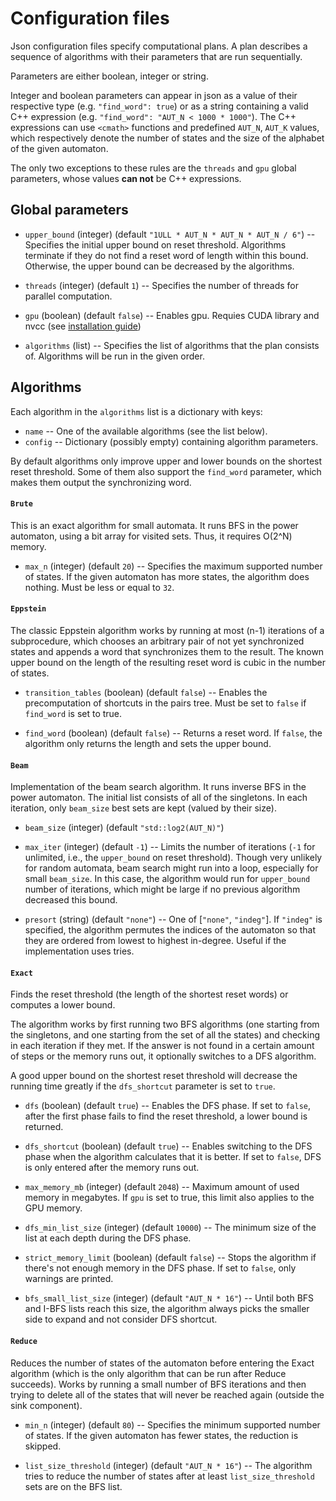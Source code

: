 # Configuration files

Json configuration files specify computational plans.
A plan describes a sequence of algorithms with their parameters that are run sequentially.

Parameters are either boolean, integer or string.

Integer and boolean parameters can appear in json as a value of their respective type (e.g. `"find_word": true`)
or as a string containing a valid C++ expression (e.g. `"find_word": "AUT_N < 1000 * 1000"`).
The C++ expressions can use `<cmath>` functions and predefined `AUT_N`, `AUT_K` values, which respectively denote the number of states and the size of the alphabet of the given automaton.

The only two exceptions to these rules are the `threads` and `gpu` global parameters, whose values **can not** be C++ expressions.

## Global parameters

* `upper_bound` (integer) (default `"1ULL * AUT_N * AUT_N * AUT_N / 6"`) -- Specifies the initial upper bound on reset threshold.
Algorithms terminate if they do not find a reset word of length within this bound.
Otherwise, the upper bound can be decreased by the algorithms.

* `threads` (integer) (default `1`) -- Specifies the number of threads for parallel computation.

* `gpu` (boolean) (default `false`) -- Enables gpu. Requies CUDA library and nvcc (see [installation guide](docs/install.md))

* `algorithms` (list) -- Specifies the list of algorithms that the plan consists of. Algorithms will be run in the given order.

## Algorithms

Each algorithm in the `algorithms` list is a dictionary with keys:
* `name` -- One of the available algorithms (see the list below).
* `config` -- Dictionary (possibly empty) containing algorithm parameters.

By default algorithms only improve upper and lower bounds on the shortest reset threshold.
Some of them also support the `find_word` parameter, which makes them output the synchronizing word. 

#### `Brute`

This is an exact algorithm for small automata.
It runs BFS in the power automaton, using a bit array for visited sets. Thus, it requires O(2^N) memory.

* `max_n` (integer) (default `20`) -- Specifies the maximum supported number of states.
If the given automaton has more states, the algorithm does nothing.
Must be less or equal to `32`.

#### `Eppstein`

The classic Eppstein algorithm works by running at most (n-1) iterations of a subprocedure, which chooses an arbitrary pair of not yet synchronized states and appends a word that synchronizes them to the result.
The known upper bound on the length of the resulting reset word is cubic in the number of states.

* `transition_tables` (boolean) (default `false`) --   Enables the precomputation of shortcuts in the pairs
  tree. Must be set to `false` if `find_word` is set to true.

* `find_word` (boolean) (default `false`) -- Returns a reset word. If `false`, the algorithm only returns the length and sets the upper bound.

#### `Beam`

Implementation of the beam search algorithm.
It runs inverse BFS in the power automaton.
The initial list consists of all of the singletons.
In each iteration, only `beam_size` best sets are kept (valued by their size).

* `beam_size` (integer) (default `"std::log2(AUT_N)"`)

* `max_iter` (integer) (default `-1`) -- Limits the number of iterations (`-1` for unlimited, i.e., the `upper_bound` on reset threshold).
Though very unlikely for random automata, beam search might run into a loop, especially for small `beam_size`.
In this case, the algorithm would run for `upper_bound` number of iterations, which might be large if no previous algorithm decreased this bound.

* `presort` (string) (default `"none"`) -- One of [`"none"`, `"indeg"`].
If `"indeg"` is specified, the algorithm permutes the indices of the automaton so that they are ordered from lowest to highest in-degree.
Useful if the implementation uses tries.

#### `Exact`

Finds the reset threshold (the length of the shortest reset words) or computes a lower bound.

The algorithm works by first running two BFS algorithms (one starting from the singletons, and one starting from the set of all the states) and checking in each iteration if they met.
If the answer is not found in a certain amount of steps or the memory runs out, it optionally switches to a DFS algorithm.

A good upper bound on the shortest reset threshold will decrease the running time greatly if the `dfs_shortcut` parameter is set to `true`.

* `dfs` (boolean) (default `true`) -- Enables the DFS phase. If set to `false`, after the first phase fails to find the reset threshold, a lower bound is returned.

* `dfs_shortcut` (boolean) (default `true`) -- Enables switching to the DFS phase when the algorithm calculates that it is better. If set to `false`, DFS is only entered after the memory runs out.

* `max_memory_mb` (integer) (default `2048`) -- Maximum amount of used memory in megabytes. If `gpu` is set to true, this limit also applies to the GPU memory.

* `dfs_min_list_size` (integer) (default `10000`) -- The minimum size of the list at each depth during the DFS phase.

* `strict_memory_limit` (boolean) (default `false`) -- Stops the algorithm if there's not enough memory in the DFS phase. If set to `false`, only warnings are printed.

* `bfs_small_list_size` (integer) (default `"AUT_N * 16"`) -- Until both BFS and I-BFS lists reach this size, the algorithm always picks the smaller side to expand and not consider DFS shortcut.

#### `Reduce`

Reduces the number of states of the automaton before entering the Exact algorithm (which is the only algorithm that can be run after Reduce succeeds).
Works by running a small number of BFS iterations and then trying to delete all of the states that will never be reached again (outside the sink component).

* `min_n` (integer) (default `80`) -- Specifies the minimum supported number of states. If the given automaton has fewer states, the reduction is skipped.

* `list_size_threshold` (integer) (default `"AUT_N * 16"`) -- The algorithm tries to reduce the number of states after at least `list_size_threshold` sets are on the BFS list.
